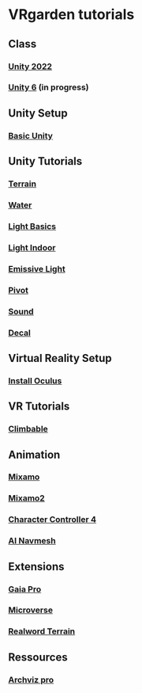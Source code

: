# VRgarden tutorials

## Class
### [Unity 2022](VRgarden_unity2022.md)
### [Unity 6](VRgarden_unity6.md) (in progress)

## Unity Setup
### [Basic Unity](VRgarden_basics.md)

## Unity Tutorials
### [Terrain](VRgarden_terrain.md)
### [Water](VRgarden_water.md)

### [Light Basics](VRgarden_light.md)
### [Light Indoor](VRgarden_indoor.md)
### [Emissive Light](VRgarden_monkey.md)

### [Pivot](VRgarden_pivot.md)
### [Sound](VRgarden_sound.md)
### [Decal](VRgarden_decal.md)

## Virtual Reality Setup
### [Install Oculus](VRgarden_oculus.md)

## VR Tutorials
### [Climbable](VRgarden_climbable.md)

## Animation
### [Mixamo](VRgarden_mixamo.md)
### [Mixamo2](VRgarden_mixamo2.md)
### [Character Controller 4](VRgarden_charactercontroller4.md)
### [AI Navmesh](VRgarden_navmesh.md)

## Extensions
### [Gaia Pro](VRgarden_gaiapro.md)
### [Microverse](VRgarden_microverse.md)
### [Realword Terrain](VRgarden_realworld.md)

## Ressources
### [Archviz pro](VRgarden_archvizPro.md)
